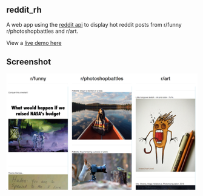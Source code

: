 reddit_rh
---
A web app using the [reddit api](https://www.reddit.com/dev/api) to display hot reddit posts from r/funny r/photoshopbattles and r/art.

View a [live demo here](http://strawstack.github.io/Reddit-Client/)

Screenshot
---
![](./screenshot.png)

